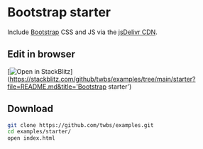 # Bootstrap starter

Include [Bootstrap](https://getbootstrap.com) CSS and JS via the [jsDelivr CDN](https://www.jsdelivr.com/package/npm/bootstrap).

## Edit in browser

[![Open in StackBlitz](https://developer.stackblitz.com/img/open_in_stackblitz.svg)](https://stackblitz.com/github/twbs/examples/tree/main/starter?file=README.md&title='Bootstrap starter')

## Download

```sh
git clone https://github.com/twbs/examples.git
cd examples/starter/
open index.html
```

